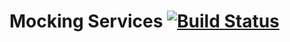 # Mocking Services [![Build Status](https://secure.travis-ci.org/vasi2me/mockwssg.png)](http://travis-ci.org/vasi2me/mockwssg)

